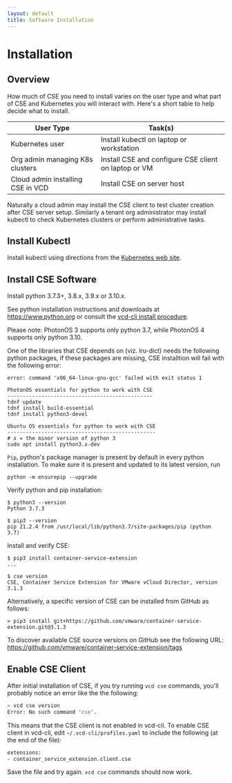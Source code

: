 ```yaml
---
layout: default
title: Software Installation
---
```

# Installation

<a name="overview"></a>
## Overview

How much of CSE you need to install varies on the user type and what part
of CSE and Kubernetes you will interact with.  Here's a short table
to help decide what to install.

| User Type                         | Task(s)                                              |
|-----------------------------------|------------------------------------------------------|
| Kubernetes user                   | Install kubectl on laptop or workstation             |
| Org admin managing K8s clusters   | Install CSE and configure CSE client on laptop or VM |
| Cloud admin installing CSE in VCD | Install CSE on server host                           |

Naturally a cloud admin may install the CSE client to test cluster
creation after CSE server setup. Similarly a tenant org administrator
may install kubectl to check Kubernetes clusters or perform
administrative tasks.

<a name="kubectl"></a>
## Install Kubectl

Install kubectl using directions from the [Kubernetes web site](https://kubernetes.io/docs/tasks/tools/install-kubectl/).

<a name="getting_cse"></a>
## Install CSE Software

Install python 3.7.3+, 3.8.x, 3.9.x or 3.10.x.

See python installation instructions and downloads at <https://www.python.org> or
consult the [vcd-cli install procedure](https://vmware.github.io/vcd-cli/install.html).

Please note: PhotonOS 3 supports only python 3.7, while PhotonOS 4 supports only python 3.10.

One of the libraries that CSE depends on (viz. lru-dict) needs the following python packages, if these
packages are missing, CSE installtion will fail with the following error:
```
error: command 'x86_64-linux-gnu-gcc' failed with exit status 1

PhotonOS essentials for python to work with CSE
-----------------------------------------------
tdnf update
tdnf install build-essential
tdnf install python3-devel

Ubuntu OS essentials for python to work with CSE
------------------------------------------------
# x = the minor version of python 3
sudo apt install python3.x-dev
```

`Pip`, python's package manager is present by default in every python installation.
To make sure it is present and updated to its latest version, run
```
python -m ensurepip --upgrade
```

Verify python and pip installation:
```
$ python3 --version
Python 3.7.3

$ pip3 --version
pip 21.2.4 from /usr/local/lib/python3.7/site-packages/pip (python 3.7)
```

Install and verify CSE:
```
$ pip3 install container-service-extension
...

$ cse version
CSE, Container Service Extension for VMware vCloud Director, version 3.1.3
```

Alternatively, a specific version of CSE can be installed from GitHub as
follows:
```
> pip3 install git+https://github.com/vmware/container-service-extension.git@3.1.3
```

To discover available CSE source versions on GitHub see the following URL:
<https://github.com/vmware/container-service-extension/tags>


<a name="enable_cse_vcd_cli"></a>
## Enable CSE Client

After initial installation of CSE, if you try running `vcd cse` commands,
you'll probably notice an error like the the following:
```sh
> vcd cse version
Error: No such command "cse".
```
This means that the CSE client is not enabled in vcd-cli.
To enable CSE client in vcd-cli, edit `~/.vcd-cli/profiles.yaml` to include the
following (at the end of the file):
```sh
extensions:
- container_service_extension.client.cse
```
Save the file and try again. `vcd cse` commands should now work.
